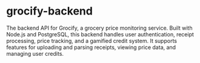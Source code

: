 # grocify-backend
The backend API for Grocify, a grocery price monitoring service. Built with Node.js and PostgreSQL, this backend handles user authentication, receipt processing, price tracking, and a gamified credit system. It supports features for uploading and parsing receipts, viewing price data, and managing user credits.
